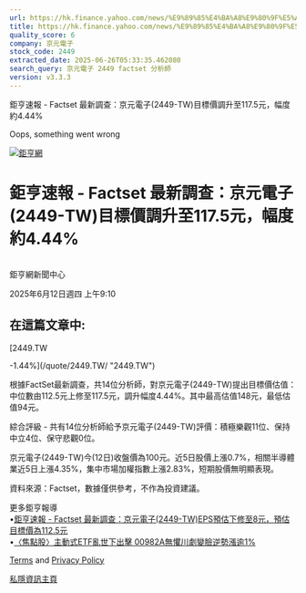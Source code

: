 ```yaml
---
url: https://hk.finance.yahoo.com/news/%E9%89%85%E4%BA%A8%E9%80%9F%E5%A0%B1-factset-%E6%9C%80%E6%96%B0%E8%AA%BF%E6%9F%A5-%E4%BA%AC%E5%85%83%E9%9B%BB%E5%AD%90-2449-141016958.html
title: https://hk.finance.yahoo.com/news/%E9%89%85%E4%BA%A8%E9%80%9F%E5%A0%B1-factset-%E6%9C%80%E6%96%B0%E8
quality_score: 6
company: 京元電子
stock_code: 2449
extracted_date: 2025-06-26T05:33:35.462080
search_query: 京元電子 2449 factset 分析師
version: v3.3.3
---
```


鉅亨速報 - Factset 最新調查：京元電子(2449-TW)目標價調升至117.5元，幅度約4.44% 


Oops, something went wrong

 

[![鉅亨網](https://s.yimg.com/ny/api/res/1.2/UM5hrThmhlnSiBO4o4qlLg--/YXBwaWQ9aGlnaGxhbmRlcjt3PTE0NjtoPTQ4O2NmPXdlYnA-/https://s.yimg.com/os/creatr-uploaded-images/2020-01/147c7630-36ab-11ea-ae7c-5ee7a0016555)](http://www.cnyes.com/ "鉅亨網")

# 鉅亨速報 - Factset 最新調查：京元電子(2449-TW)目標價調升至117.5元，幅度約4.44%

![](data:image/gif;base64,R0lGODlhAQABAIAAAAAAAP///ywAAAAAAQABAAACAUwAOw==)

鉅亨網新聞中心

2025年6月12日週四 上午9:10

## 在這篇文章中:

[2449.TW

-1.44%](/quote/2449.TW/ "2449.TW")

根據FactSet最新調查，共14位分析師，對京元電子(2449-TW)提出目標價估值：中位數由112.5元上修至117.5元，調升幅度4.44%。其中最高估值148元，最低估值94元。

綜合評級 - 共有14位分析師給予京元電子(2449-TW)評價：積極樂觀11位、保持中立4位、保守悲觀0位。

京元電子(2449-TW)今(12日)收盤價為100元。近5日股價上漲0.7%，相關半導體業近5日上漲4.35%，集中市場加權指數上漲2.83%，短期股價無明顯表現。

資料來源：Factset，數據僅供參考，不作為投資建議。

更多鉅亨報導  
•[鉅亨速報 - Factset 最新調查：京元電子(2449-TW)EPS預估下修至8元，預估目標價為112.5元](https://news.cnyes.com/news/id/6014560?utm_source=yahoo&utm_medium=RSS&utm_campaign=relate)  
•[〈焦點股〉主動式ETF亂世下出擊 00982A無懼川劇變臉逆勢漲逾1%](https://news.cnyes.com/news/id/5993339?utm_source=yahoo&utm_medium=RSS&utm_campaign=relate)

[Terms](https://guce.yahoo.com/terms?locale=zh-Hant-HK)  and [Privacy Policy](https://guce.yahoo.com/privacy-policy?locale=zh-Hant-HK)

[私隱資訊主頁](https://guce.yahoo.com/privacy-dashboard?locale=zh-Hant-HK)